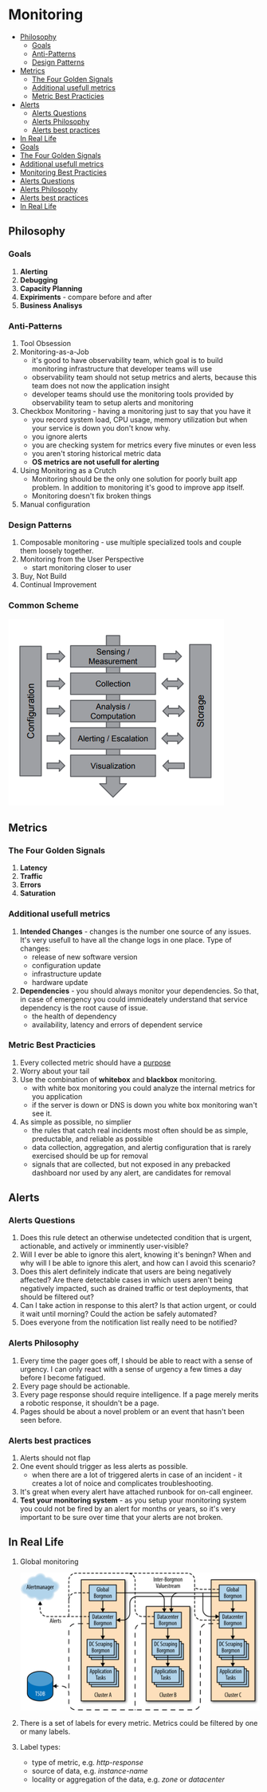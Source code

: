 # Monitoring

  * [Philosophy](#philosophy)
    + [Goals](#goals)
    + [Anti-Patterns](#anti-patterns)
    + [Design Patterns](#design-patterns)
  * [Metrics](#metrics)
    + [The Four Golden Signals](#the-four-golden-signals)
    + [Additional usefull metrics](#additional-usefull-metrics)
    + [Metric Best Practicies](#metric-best-practicies)
  * [Alerts](#alerts)
    + [Alerts Questions](#alerts-questions)
    + [Alerts Philosophy](#alerts-philosophy)
    + [Alerts best practices](#alerts-best-practices)
  * [In Real Life](#in-real-life)
  * [Goals](#goals)
  * [The Four Golden Signals](#the-four-golden-signals)
  * [Additional usefull metrics](#additional-usefull-metrics)
  * [Monitoring Best Practicies](#monitoring-best-practicies)
  * [Alerts Questions](#alerts-questions)
  * [Alerts Philosophy](#alerts-philosophy)
  * [Alerts best practices](#alerts-best-practices)
  * [In Real Life](#in-real-life)

## Philosophy

### Goals
1. **Alerting**
1. **Debugging**
1. **Capacity Planning**
1. **Expiriments** - compare before and after
1. **Business Analisys**

### Anti-Patterns
1. Tool Obsession
1. Monitoring-as-a-Job
    * it's good to have observability team, which goal is to build monitoring infrastructure that developer teams will use
    * observability team should not setup metrics and alerts, because this team does not now the application insight
    * developer teams should use the monitoring tools provided by observability team to setup alerts and monitoring
1. Checkbox Monitoring - having a monitoring just to say that you have it
    * you record system load, CPU usage, memory utilization but when your service is down you don't know why.
    * you ignore alerts
    * you are checking system for metrics every five minutes or even less
    * you aren't storing historical metric data
    * **OS metrics are not usefull for alerting**
1. Using Monitoring as a Crutch
    * Monitoring should be the only one solution for poorly built app problem. In addition to monitoring it's good to improve app itself.
    * Monitoring doesn't fix broken things
1. Manual configuration

### Design Patterns
1. Composable monitoring - use multiple specialized tools and couple them loosely together.
1. Monitoring from the User Perspective
    * start monitoring closer to user
1. Buy, Not Build
1. Continual Improvement

### Common Scheme
![Monitoring Scheme](./img/monitoring-scheme.png)


## Metrics
### The Four Golden Signals
1. **Latency**
1. **Traffic**
1. **Errors**
1. **Saturation**

### Additional usefull metrics
1. **Intended Changes** - changes is the number one source of any issues. It's very usefull to have all the change logs in one place. Type of changes:
    * release of new software version
    * configuration update
    * infrastructure update
    * hardware update
1. **Dependencies** - you should always monitor your dependencies. So that, in case of emergency you could immideately understand that service dependency is the root cause of issue.
    * the health of dependency
    * availability, latency and errors of dependent service

### Metric Best Practicies
1. Every collected metric should have a [purpose](#goals)
1. Worry about your tail
1. Use the combination of **whitebox** and **blackbox** monitoring.
    * with white box monitoring you could analyze the internal metrics for you application
    * if the server is down or DNS is down you white box monitoring wan't see it.
1. As simple as possible, no simplier
    * the rules that catch real incidents most often should be as simple, preductable, and reliable as possible
    * data collection, aggregation, and alertig configuration that is rarely exercised should be up for removal
    * signals that are collected, but not exposed in any prebacked dashboard nor used by any alert, are candidates for removal


## Alerts
### Alerts Questions
1. Does this rule detect an otherwise undetected condition that is urgent, actionable, and actively or imminently user-visible?
1. Will I ever be able to ignore this alert, knowing it's beningn? When and why will I be able to ignore this alert, and how can I avoid this scenario?
1. Does this alert definitely indicate that users are being negatively affected? Are there detectable cases in which users aren't being negatively impacted, such as drained traffic or test deployments, that should be filtered out?
1. Can I take action in response to this alert? Is that action urgent, or could it wait until morning? Could the action be safely automated?
1. Does everyone from the notification list really need to be notified?

### Alerts Philosophy
1. Every time the pager goes off, I should be able to react with a sense of urgency. I can only react with a sense of urgency a few times a day before I become fatigued.
1. Every page should be actionable.
1. Every page response should require intelligence. If a page merely merits a robotic response, it shouldn't be a page.
1. Pages should be about a novel problem or an event that hasn't been seen before.

### Alerts best practices
1. Alerts should not flap
1. One event should trigger as less alerts as possible.
    * when there are a lot of triggered alerts in case of an incident - it creates a lot of noice and complicates troubleshooting.
1. It's great when every alert have attached runbook for on-call engineer.
1. **Test your monitoring system** - as you setup your monitoring system you could not be fired by an alert for months or years, so it's very important to be sure over time that your alerts are not broken.


## In Real Life
1. Global monitoring

    ![Global monitoring](./img/global-monitoring.png)

1. There is a set of labels for every metric. Metrics could be filtered by one or many labels.
1. Label types:
    * type of metric, e.g. _http-response_
    * source of data, e.g. _instance-name_
    * locality or aggregation of the data, e.g. _zone_ or _datacenter_
